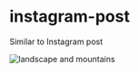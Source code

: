 # instagram-post
Similar to Instagram post


![landscape and mountains](https://pbs.twimg.com/profile_images/640687635946565632/5pRp2WLy_400x400.jpg)
